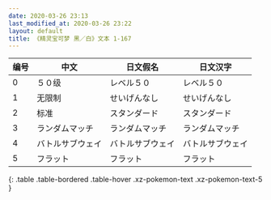 ```yaml
---
date: 2020-03-26 23:13
last_modified_at: 2020-03-26 23:22
layout: default
title: 《精灵宝可梦 黑／白》文本 1-167
---
```

| 编号 | 中文 | 日文假名 | 日文汉字 |
| ---- | ---- | ---- | --- |
| 0 | ５０级 | レベル５０ | レベル５０ |
| 1 | 无限制 | せいげんなし | せいげんなし |
| 2 | 标准 | スタンダード | スタンダード |
| 3 | ランダムマッチ | ランダムマッチ | ランダムマッチ |
| 4 | バトルサブウェイ | バトルサブウェイ | バトルサブウェイ |
| 5 | フラット | フラット | フラット |
{: .table .table-bordered .table-hover .xz-pokemon-text .xz-pokemon-text-5 }